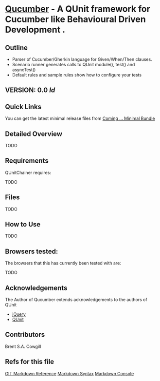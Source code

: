 # [Qucumber](https://github.com/bcowgill/Qucumber) - A QUnit framework for Cucumber like Behavioural Driven Development .

## Outline

* Parser of Cucumber/Gherkin language for Given/When/Then clauses.
* Scenario runner generates calls to QUnit module(), test() and asyncTest()
* Default rules and sample rules show how to configure your tests

## VERSION: 0.0 $Id$

## Quick Links

You can get the latest minimal release files from
[Coming ... Minimal Bundle](https://github.com/bcowgill/Qucumber/blob/master/release/Qucumber.tar.gz?raw=true)

## Detailed Overview

TODO

## Requirements

QUnitChainer requires:

TODO

## Files

TODO

## How to Use

TODO

## Browsers tested:

The browsers that this has currently been tested with are:

TODO

## Acknowledgements

The Author of Qucumber extends acknowledgements to the authors of QUnit

* [jQuery](http://jquery.com/)
* [QUnit](http://docs.jquery.com/QUnit)

## Contributors

Brent S.A. Cowgill

## Refs for this file

[GIT Markdown Reference](http://github.github.com/github-flavored-markdown/)
[Markdown Syntax](http://daringfireball.net/projects/markdown/syntax)
[Markdown Console](http://github.github.com/github-flavored-markdown/preview.html)